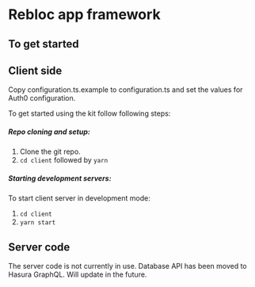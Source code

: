 # Rebloc app framework

## To get started

## Client side
Copy configuration.ts.example to configuration.ts and set the values for Auth0 configuration. 

To get started using the kit follow following steps:
##### Repo cloning and setup:
1. Clone the git repo.
2. `cd client` followed by `yarn`


##### Starting development servers:
To start client server in development mode:
1. `cd client`
2. `yarn start`

## Server code
The server code is not currently in use. Database API has been moved to Hasura GraphQL.
Will update in the future. 